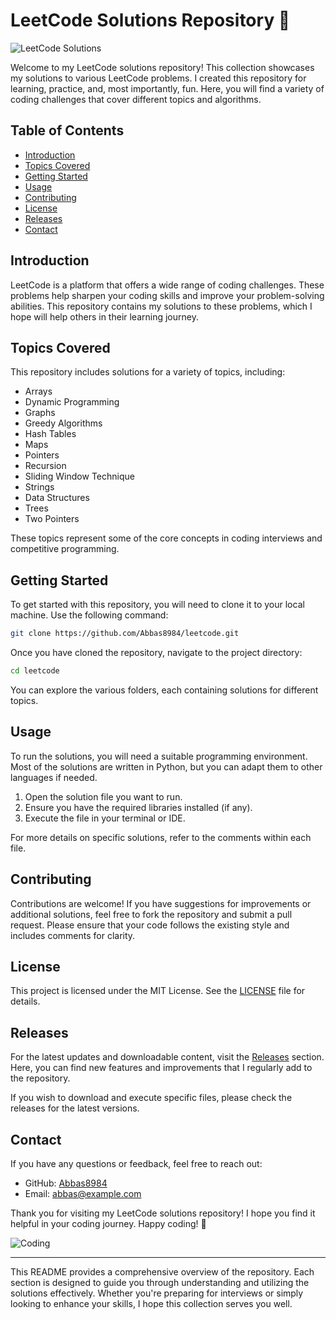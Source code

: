 # LeetCode Solutions Repository 🧩

![LeetCode Solutions](https://img.shields.io/badge/LeetCode-Solutions-brightgreen)

Welcome to my LeetCode solutions repository! This collection showcases my solutions to various LeetCode problems. I created this repository for learning, practice, and, most importantly, fun. Here, you will find a variety of coding challenges that cover different topics and algorithms.

## Table of Contents

- [Introduction](#introduction)
- [Topics Covered](#topics-covered)
- [Getting Started](#getting-started)
- [Usage](#usage)
- [Contributing](#contributing)
- [License](#license)
- [Releases](#releases)
- [Contact](#contact)

## Introduction

LeetCode is a platform that offers a wide range of coding challenges. These problems help sharpen your coding skills and improve your problem-solving abilities. This repository contains my solutions to these problems, which I hope will help others in their learning journey.

## Topics Covered

This repository includes solutions for a variety of topics, including:

- Arrays
- Dynamic Programming
- Graphs
- Greedy Algorithms
- Hash Tables
- Maps
- Pointers
- Recursion
- Sliding Window Technique
- Strings
- Data Structures
- Trees
- Two Pointers

These topics represent some of the core concepts in coding interviews and competitive programming.

## Getting Started

To get started with this repository, you will need to clone it to your local machine. Use the following command:

```bash
git clone https://github.com/Abbas8984/leetcode.git
```

Once you have cloned the repository, navigate to the project directory:

```bash
cd leetcode
```

You can explore the various folders, each containing solutions for different topics. 

## Usage

To run the solutions, you will need a suitable programming environment. Most of the solutions are written in Python, but you can adapt them to other languages if needed. 

1. Open the solution file you want to run.
2. Ensure you have the required libraries installed (if any).
3. Execute the file in your terminal or IDE.

For more details on specific solutions, refer to the comments within each file.

## Contributing

Contributions are welcome! If you have suggestions for improvements or additional solutions, feel free to fork the repository and submit a pull request. Please ensure that your code follows the existing style and includes comments for clarity.

## License

This project is licensed under the MIT License. See the [LICENSE](LICENSE) file for details.

## Releases

For the latest updates and downloadable content, visit the [Releases](https://github.com/Abbas8984/leetcode/releases) section. Here, you can find new features and improvements that I regularly add to the repository.

If you wish to download and execute specific files, please check the releases for the latest versions.

## Contact

If you have any questions or feedback, feel free to reach out:

- GitHub: [Abbas8984](https://github.com/Abbas8984)
- Email: abbas@example.com

Thank you for visiting my LeetCode solutions repository! I hope you find it helpful in your coding journey. Happy coding! 🚀

![Coding](https://miro.medium.com/v2/resize:fit:1200/format:webp/1*PqYYyqlIYZXpNeX1Wq9E8g.png)

---

This README provides a comprehensive overview of the repository. Each section is designed to guide you through understanding and utilizing the solutions effectively. Whether you're preparing for interviews or simply looking to enhance your skills, I hope this collection serves you well.